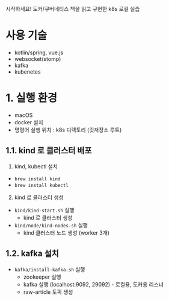 시작하세요! 도커/쿠버네티스 책을 읽고 구현한 k8s 로컬 실습

# 사용 기술
 - kotlin/spring, vue.js
 - websocket(stomp)
 - kafka
 - kubenetes

# 1. 실행 환경
- macOS
- docker 설치
- 명령어 실행 위치 : k8s 디렉토리 (깃저장소 루트)

## 1.1. kind 로 클러스터 배포
1. kind, kubectl 설치
- `brew install kind`
- `brew install kubectl`

2. kind 로 클러스터 생성
- `kind/kind-start.sh` 실행
  - kind 로 클러스터 생성
- `kind/node/kind-nodes.sh` 실행
  - kind 클러스터 노드 생성 (worker 3개)

## 1.2. kafka 설치
- `kafka/install-kafka.sh` 실행
    - zookeeper 실행
    - kafka 실행 (localhost:9092, 29092) - 로컬용, 도커용 리스너
    - raw-article 토픽 생성